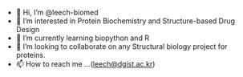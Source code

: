 - 👋 Hi, I’m @leech-biomed
- 👀 I’m interested in Protein Biochemistry and Structure-based Drug Design
- 🌱 I’m currently learning biopython and R
- 💞️ I’m looking to collaborate on any Structural biology project for proteins. 
- 📫 How to reach me ...(leech@dgist.ac.kr)

<!---
leech-biomed/leech-biomed is a ✨ special ✨ repository because its `README.md` (this file) appears on your GitHub profile.
You can click the Preview link to take a look at your changes.
--->
